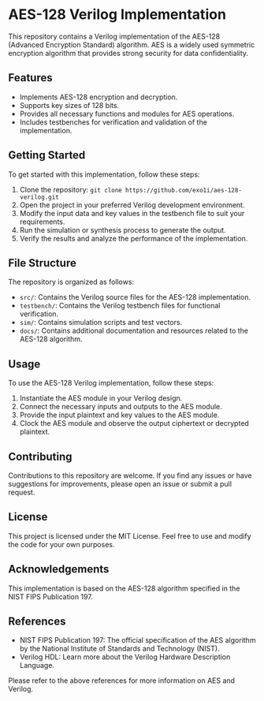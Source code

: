 # AES-128 Verilog Implementation

This repository contains a Verilog implementation of the AES-128 (Advanced Encryption Standard) algorithm. AES is a widely used symmetric encryption algorithm that provides strong security for data confidentiality.

## Features

- Implements AES-128 encryption and decryption.
- Supports key sizes of 128 bits.
- Provides all necessary functions and modules for AES operations.
- Includes testbenches for verification and validation of the implementation.

## Getting Started

To get started with this implementation, follow these steps:

1. Clone the repository: `git clone https://github.com/exo1i/aes-128-verilog.git`
2. Open the project in your preferred Verilog development environment.
3. Modify the input data and key values in the testbench file to suit your requirements.
4. Run the simulation or synthesis process to generate the output.
5. Verify the results and analyze the performance of the implementation.

## File Structure

The repository is organized as follows:

- `src/`: Contains the Verilog source files for the AES-128 implementation.
- `testbench/`: Contains the Verilog testbench files for functional verification.
- `sim/`: Contains simulation scripts and test vectors.
- `docs/`: Contains additional documentation and resources related to the AES-128 algorithm.

## Usage

To use the AES-128 Verilog implementation, follow these steps:

1. Instantiate the AES module in your Verilog design.
2. Connect the necessary inputs and outputs to the AES module.
3. Provide the input plaintext and key values to the AES module.
4. Clock the AES module and observe the output ciphertext or decrypted plaintext.

## Contributing

Contributions to this repository are welcome. If you find any issues or have suggestions for improvements, please open an issue or submit a pull request.

## License

This project is licensed under the MIT License. Feel free to use and modify the code for your own purposes.

## Acknowledgements

This implementation is based on the AES-128 algorithm specified in the NIST FIPS Publication 197.

## References

- NIST FIPS Publication 197: The official specification of the AES algorithm by the National Institute of Standards and Technology (NIST).
- Verilog HDL: Learn more about the Verilog Hardware Description Language.

Please refer to the above references for more information on AES and Verilog.
